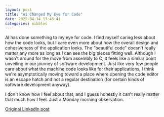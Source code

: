 ```yaml
---
layout: post
title: "AI Changed My Eye for Code"
date: 2025-04-14 13:46:41
categories: nibbles
---
```


AI has done something to my eye for code. I find myself caring less about how the code looks, but I care even more about how the overall design and cohesiveness of the application looks. The "beautiful code" doesn't really matter any more as long as I can see the big pieces fitting well. Although I wasn't around for the move from assembly to C, it feels like a similar point unveiling in our journey of software development. Just like very few people care about what the machine code looks like for their applications, I think we're asymptotically moving toward a place where opening the code editor is an escape hatch and not a regular destination (for certain kinds of software development anyway).

I don't know how I feel about that, and I guess honestly it can't really matter that much how I feel. Just a Monday morning observation.

[Original LinkedIn post](https://www.linkedin.com/feed/update/urn%3Ali%3Ashare%3A7317543824715628546)
